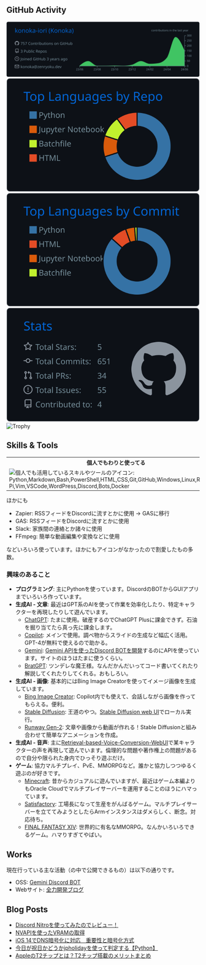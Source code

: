 ## GitHub Activity

![Profile Details](./profile-summary-card-output/github_dark/0-profile-details.svg)
![Repos Per Language](./profile-summary-card-output/github_dark/1-repos-per-language.svg)
![Most Commit Language](./profile-summary-card-output/github_dark/2-most-commit-language.svg)
![Stats](./profile-summary-card-output/github_dark/3-stats.svg)
![Trophy](https://github-profile-trophy-tan.vercel.app/?username=konoka-iori&column=8&theme=onedark&margin-w=10&no-bg=true&rank=-C)

## Skills & Tools

<table>
  <tr>
    <th>個人でもわりと使ってる</th>
    <th>学校の授業でやった</th>
    <th>興味あり</th>
  </tr>
  <td>
    <img src="https://skillicons.dev/icons?i=py,md,bash,powershell,html,css,git,github,windows,linux,raspberrypi,vim,vscode,wordpress,discord,bots,docker&perline=5" alt="個人でも活用しているスキルやツールのアイコン: Python,Markdown,Bash,PowerShell,HTML,CSS,Git,GitHub,Windows,Linux,Raspberry Pi,Vim,VSCode,WordPress,Discord,Bots,Docker"/>
  </td>
  <td>
    <img src="https://skillicons.dev/icons?i=atom,c,html,css,arduino,pr,ps,ai,androidstudio,unity,py,java,js,linux,mysql,aws,idea,eclipse,vim,kotlin&perline=5" alt="学校で学んだスキルやツールのアイコン: Atom,C,HTML,CSS,Arduino,Adobe Premiere Pro,Adobe Photoshop,Adobe illustrator,Android Studio,Unity,Python,Java,JavaScript,Linux,MySQL,AWS,IntelliJ,Eclipse,Vim,Kotlin"/>
  </td>
  <td>
    <img src="https://skillicons.dev/icons?i=electron,flutter,nodejs,pytorch,rust,swift,tensorflow,cloudflare,figma,firebase,go,bitbucket,blender,notion,terraform&perline=5" alt="興味のあるスキルやツールのアイコン: Electron,Flutter,Node.js,Pytorch,Rust,Swift,TensorFlow,Cloudflare,Figma,Firebase,Go,Bitbucket,Blender,Notion,Terraform"/>
  </td>
</table>

ほかにも

- Zapier: RSSフィードをDiscordに流すとかに使用 → GASに移行
- GAS: RSSフィードをDiscordに流すとかに使用
- Slack: 家族間の連絡とか諸々に使用
- FFmpeg: 簡単な動画編集や変換などに使用

などいろいろ使っています。ほかにもアイコンがなかったので割愛したもの多数。

### 興味のあること

- **プログラミング**: 主にPythonを使っています。DiscordのBOTからGUIアプリまでいろいろ作っています。
- **生成AI - 文章**: 最近はGPT系のAIを使って作業を効率化したり、特定キャラクターを再現したりして遊んでいます。
  - [ChatGPT](https://openai.com/chatgpt): たまに使用。破産するのでChatGPT Plusに課金できず。石油を掘り当てたら真っ先に課金します。
  - [Copilot](https://copilot.microsoft.com/): メインで使用。調べ物からスライドの生成など幅広く活用。GPT-4が無料で使えるので助かる。
  - [Gemini](https://gemini.google.com/app): [Gemini APIを使ったDiscord BOTを開発](https://github.com/konoka-iori/gemini-discord-bot)するのにAPIを使っています。サイトのほうはたまに使うくらい。
  - [BratGPT](https://bratgpt.com/): ツンデレな魔王様。なんだかんだいってコード書いてくれたり解説してくれたりしてくれる。おもしろい。
- **生成AI - 画像**: 基本的にはBing Image Creatorを使ってイメージ画像を生成しています。
  - [Bing Image Creator](https://www.bing.com/images/create): Copilot内でも使えて、会話しながら画像を作ってもらえる。便利。
  - [Stable Diffusion](https://github.com/Stability-AI/StableDiffusion): 王道のやつ。[Stable Diffusion web UI](https://github.com/AUTOMATIC1111/stable-diffusion-webui)でローカル実行。
  - [Runway Gen-2](https://research.runwayml.com/gen2): 文章や画像から動画が作れる！Stable Diffusionと組み合わせて簡単なアニメーションを作成。
- **生成AI - 音声**: 主に[Retrieval-based-Voice-Conversion-WebUI](https://github.com/RVC-Project/Retrieval-based-Voice-Conversion-WebUI)で某キャラクターの声を再現して遊んでいます。倫理的な問題や著作権上の問題があるので自分や限られた身内でひっそり遊ぶだけ。
- **ゲーム**: 協力マルチプレイ、PvE、MMORPGなど。誰かと協力しつつゆるく遊ぶのが好きです。
  - [Minecraft](https://www.minecraft.net): 昔からカジュアルに遊んでいますが、最近はゲーム本編よりもOracle Cloudでマルチプレイサーバーを運用することのほうにハマっています。
  - [Satisfactory](https://store.steampowered.com/app/526870/Satisfactory/): 工場長になって生産をがんばるゲーム。マルチプレイサーバーを立ててみようとしたらArmインスタンスはダメらしく、断念。対応待ち。
  - [FINAL FANTASY XIV](https://jp.finalfantasyxiv.com): 世界的に有名なMMORPG。なんかいろいろできるゲーム。ハマりすぎてやばい。

## Works

現在行っている主な活動（の中で公開できるもの）は以下の通りです。

- OSS: [Gemini Discord BOT](https://github.com/konoka-iori/gemini-discord-bot)
- Webサイト: [全力開発ブログ](https://blog.zenryoku.dev)

## Blog Posts
<!-- BLOG-POST-LIST:START -->
- [Discord Nitroを使ってみたのでレビュー！](https://blog.zenryoku.dev/posts/discord-nitro-review-2023/)
- [NVAPIを使ったVRAMの取得](https://blog.zenryoku.dev/posts/nvapi-vram-getting/)
- [iOS 14でDNS暗号化に対応　重要性と暗号化方式](https://blog.zenryoku.dev/posts/ios14-dns-encryption/)
- [今日が祝日かどうかjpholidayを使って判定する【Python】](https://blog.zenryoku.dev/posts/python-jpholiday/)
- [AppleのT2チップとは？T2チップ搭載のメリットまとめ](https://blog.zenryoku.dev/posts/t2-chip/)
<!-- BLOG-POST-LIST:END -->
